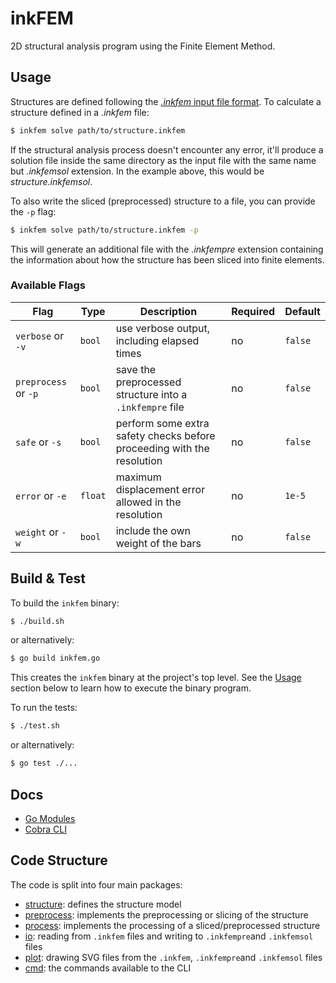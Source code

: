 # inkFEM

2D structural analysis program using the Finite Element Method.

## Usage

Structures are defined following the [_.inkfem_ input file format](./io/README.md).
To calculate a structure defined in a _.inkfem_ file:

```bash
$ inkfem solve path/to/structure.inkfem
```

If the structural analysis process doesn't encounter any error, it'll produce a solution file inside the same directory as the input file with the same name but _.inkfemsol_ extension.
In the example above, this would be _structure.inkfemsol_.

To also write the sliced (preprocessed) structure to a file, you can provide the `-p` flag:

```bash
$ inkfem solve path/to/structure.inkfem -p
```

This will generate an additional file with the _.inkfempre_ extension containing the information about how the structure has been sliced into finite elements.

### Available Flags

| Flag                 | Type    | Description                                                            | Required | Default |
| -------------------- | ------- | ---------------------------------------------------------------------- | -------- | ------- |
| `verbose` or `-v`    | `bool`  | use verbose output, including elapsed times                            | no       | `false` |
| `preprocess` or `-p` | `bool`  | save the preprocessed structure into a `.inkfempre` file               | no       | `false` |
| `safe` or `-s`       | `bool`  | perform some extra safety checks before proceeding with the resolution | no       | `false` |
| `error` or `-e`      | `float` | maximum displacement error allowed in the resolution                   | no       | `1e-5`  |
| `weight` or `-w`     | `bool`  | include the own weight of the bars                                     | no       | `false` |

## Build & Test

To build the `inkfem` binary:

```sh
$ ./build.sh
```

or alternatively:

```sh
$ go build inkfem.go
```

This creates the `inkfem` binary at the project's top level.
See the [Usage](#usage) section below to learn how to execute the binary program.

To run the tests:

```sh
$ ./test.sh
```

or alternatively:

```sh
$ go test ./...
```

## Docs

- [Go Modules](https://go.dev/doc/modules/managing-dependencies)
- [Cobra CLI](https://github.com/spf13/cobra)

## Code Structure

The code is split into four main packages:

- [structure](./structure/README.md): defines the structure model
- [preprocess](./preprocess/README.md): implements the preprocessing or slicing of the structure
- [process](./process/README.md): implements the processing of a sliced/preprocessed structure
- [io](./io/README.md): reading from `.inkfem` files and writing to `.inkfempre`and `.inkfemsol` files
- [plot](): drawing SVG files from the `.inkfem`, `.inkfempre`and `.inkfemsol` files
- [cmd](): the commands available to the CLI

